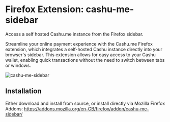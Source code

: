 # Firefox Extension: cashu-me-sidebar
Access a self hosted Cashu.me instance from the Firefox sidebar.

Streamline your online payment experience with the Cashu.me Firefox extension, which integrates a self-hosted Cashu instance directly into your browser's sidebar. This extension allows for easy access to your Cashu wallet, enabling quick transactions without the need to switch between tabs or windows.

![cashu-me-sidebar](https://github.com/user-attachments/assets/89924cc4-54e8-4c21-af26-29f319614bbc)

## Installation

Either download and install from source, or install directly via Mozilla Firefox Addons:
https://addons.mozilla.org/en-GB/firefox/addon/cashu-me-sidebar/
